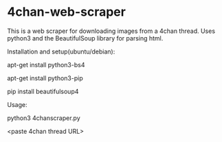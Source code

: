 # 4chan-web-scraper
This is a web scraper for downloading images from a 4chan thread. Uses python3 and the BeautifulSoup library for parsing html.



Installation and setup(ubuntu/debian):

apt-get install python3-bs4

apt-get install python3-pip

pip install beautifulsoup4



Usage:

python3 4chanscraper.py

<paste 4chan thread URL>
